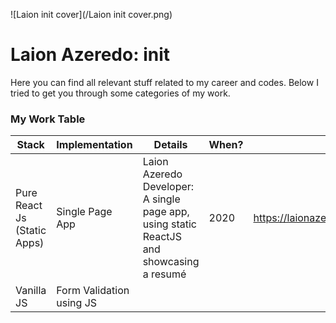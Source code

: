 ![Laion init cover](/Laion init cover.png)
# Laion Azeredo: init
Here you can find all relevant stuff related to my career and codes.
Below I tried to get you through some categories of my work.

### My Work Table

|Stack|Implementation|Details|When?|Links|
|---|---|---|---|---|
|Pure React Js (Static Apps)|Single Page App|Laion Azeredo Developer: A single page app, using static ReactJS and showcasing a resumé|2020|https://laionazeredo.github.io/__laionazeredo__/ |
|Vanilla JS|Form Validation using JS|| | |
